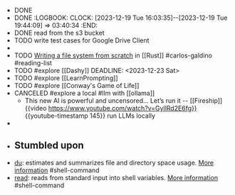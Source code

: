 - DONE
- DONE
  :LOGBOOK:
  CLOCK: [2023-12-19 Tue 16:03:35]--[2023-12-19 Tue 19:44:09] =>  03:40:34
  :END:
- DONE read from the s3 bucket
- TODO write test cases for Google Drive Client
-
- TODO [Writing a file system from scratch](https://blog.carlosgaldino.com/writing-a-file-system-from-scratch-in-rust.html) in [[Rust]] #carlos-galdino #reading-list
- TODO #explore [[Dashy]]
  DEADLINE: <2023-12-23 Sat>
- TODO #explore [[LearnPrompting]]
- TODO #explore [[Conway's Game of Life]]
- CANCELED #explore a local #llm with [[ollama]]
	- This new AI is powerful and uncensored… Let’s run it -- [[Fireship]]
	  {{video https://www.youtube.com/watch?v=GyllRd2E6fg}}
	  {{youtube-timestamp 145}} run LLMs locally
-
- ## Stumbled upon
- [du](https://command-not-found.com/du): estimates and summarizes file and directory space usage. [More information](https://www.gnu.org/software/coreutils/manual/html_node/du-invocation.html#du-invocation) #shell-command
- [read](https://command-not-found.com/read): reads from standard input into shell variables. [More information](https://manned.org/read.1p) #shell-command